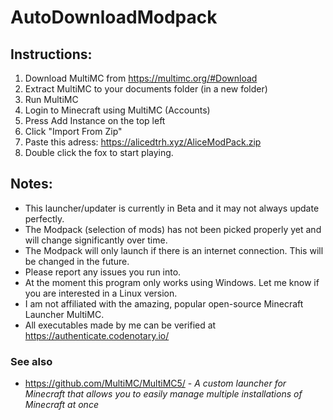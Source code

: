 # AutoDownloadModpack

## Instructions: 

1. Download MultiMC from https://multimc.org/#Download
2. Extract MultiMC to your documents folder (in a new folder)
3. Run MultiMC
4. Login to Minecraft using MultiMC (Accounts)
5. Press Add Instance on the top left
6. Click "Import From Zip"
7. Paste this adress: https://alicedtrh.xyz/AliceModPack.zip
8. Double click the fox to start playing.

## Notes:
* This launcher/updater is currently in Beta and it may not always update perfectly.
* The Modpack (selection of mods) has not been picked properly yet and will change significantly over time.
* The Modpack will only launch if there is an internet connection. This will be changed in the future.
* Please report any issues you run into.
* At the moment this program only works using Windows. Let me know if you are interested in a Linux version.
* I am not affiliated with the amazing, popular open-source Minecraft Launcher MultiMC.
* All executables made by me can be verified at https://authenticate.codenotary.io/

### See also
* https://github.com/MultiMC/MultiMC5/ - *A custom launcher for Minecraft that allows you to easily manage multiple installations of Minecraft at once*
